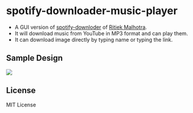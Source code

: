 # spotify-downloader-music-player

- A GUI version of [spotify-downloder](https://github.com/ritiek/spotify-downloader) of [Ritiek Malhotra](https://github.com/ritiek).
- It will download music from YouTube in MP3 format and can play them.
- It can download image directly by typing name or typing the link.

## Sample Design
  <img src="https://github.com/rpotter12/spotify-downloader-music-player/blob/master/pictures/design.jpg">

## License 
  MIT License

